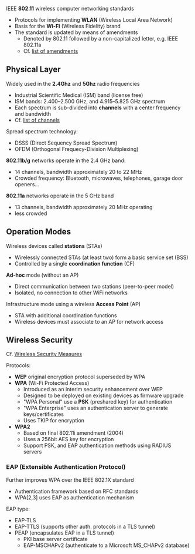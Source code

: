
IEEE **802.11** wireless computer networking standards

* Protocols for implementing **WLAN** (Wireless Local Area Network)
* Basis for the **Wi-Fi** (Wireless Fidelity) brand
* The standard is updated by means of amendments
  - Denoted by 802.11 followed by a non-capitalized letter, e.g. IEEE 802.11a
  - Cf. [list of amendments](https://en.wikipedia.org/wiki/IEEE_802.11#Standards_and_amendments)

## Physical Layer

Widely used in the **2.4Ghz** and **5Ghz** radio frequencies

- Industrial Scientific Medical (ISM) band (license free)
- ISM bands: 2.400–2.500 GHz, and 4.915–5.825 GHz spectrum
- Each spectrum is sub-divided into **channels** with a center frequency and bandwidth
- Cf. [list of channels](https://en.wikipedia.org/wiki/List_of_WLAN_channels)

Spread spectrum technology:

- DSSS (Direct Sequency Spread Spectrum)
- OFDM (Orthogonal Frequecy-Division Multiplexing)

**802.11b/g** networks operate in the 2.4 GHz band:

- 14 channels, bandwidth approximately 20 to 22 MHz
- Crowded frequency: Bluetooth, microwaves, telephones, garage door openers...

**802.11a** networks operate in the 5 GHz band

- 13 channels, bandwidth approximately 20 MHz operating
- less crowded 

## Operation Modes

Wireless devices called **stations** (STAs)

- Wirelessly connected STAs (at least two) form a basic service set (BSS)
- Controlled by a single **coordination function** (CF)

**Ad-hoc** mode (without an AP)

- Direct communication between two stations (peer-to-peer model)
- Isolated, no connection to other WiFi networks

Infrastructure mode using a wireless **Access Point** (AP)

- STA with additional coordination functions
- Wireless devices must associate to an AP for network access

## Wireless Security 

Cf. [Wireless Security Measures](https://en.wikipedia.org/wiki/Wireless_security#Security_measures)

Protocols:

* **WEP** original encryption protocol superseded by WPA
* **WPA** (Wi-Fi Protected Access)
  - Introduced as an interim security enhancement over WEP
  - Designed to be deployed on existing devices as firmware upgrade
  - "WPA Personal" use a **PSK** (preshared key) for authentication
  - "WPA Enterprise" uses an authentication server to generate keys/certificates
  - Uses TKIP for encryption
* **WPA2**
  - Based on final 802.11i amendment (2004)
  - Uses a 256bit AES key for encryption
  - Support PSK, and EAP authentication methods using RADIUS servers

### EAP (Extensible Authentication Protocol)

Further improves WPA over the IEEE 802.1X standard

* Authentication framework based on RFC standards
* WPA[2,3] uses EAP as authentication mechanism

EAP type:

* EAP-TLS
* EAP-TTLS (supports other auth. protocols in a TLS tunnel)
* PEAP (encapsulates EAP in a TLS tunnel)
  - PKI base server certificate
  - EAP-MSCHAPv2 (authenticate to a Microsoft MS_CHAPv2 database)

